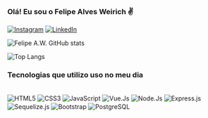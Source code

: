 ### Olá! Eu sou o Felipe Alves Weirich ✌️

[![Instagram](https://img.shields.io/badge/Instagram-E4405F?style=for-the-badge&logo=instagram&logoColor=white)](https://instagram.com/_felipe.w)
[![LinkedIn](https://img.shields.io/badge/LinkedIn-0077B5?style=for-the-badge&logo=linkedin&logoColor=white)](https://LinkedIn.com/in/felipe-alves-weirich-aaba4b252)

![Felipe A.W. GitHub stats](https://github-readme-stats.vercel.app/api?username=CallOfNoob304&show_icons=true&theme=radical)

![Top Langs](https://github-readme-stats.vercel.app/api/top-langs/?username=CallOfNoob304&hide_progress=true)

### Tecnologias que utilizo uso no meu dia

<div style="display: inline_block"><br/>
  <img align="center" alt="HTML5" src="https://img.shields.io/badge/HTML5-E34F26?style=for-the-badge&logo=html5&logoColor=white"/>
  <img align="center" alt="CSS3" src="https://img.shields.io/badge/CSS3-1572B6?style=for-the-badge&logo=css3&logoColor=white"/>
  <img align="center" alt="JavaScript" src="https://img.shields.io/badge/JavaScript-F7DF1E?style=for-the-badge&logo=javascript&logoColor=black"/>
  <img align="center" alt="Vue.Js" src="https://img.shields.io/badge/Vue.js-35495E?style=for-the-badge&logo=vue.js&logoColor=4FC08D"/>
  <img align="center" alt="Node.Js" src="https://img.shields.io/badge/Node.js-43853D?style=for-the-badge&logo=node.js&logoColor=white"/>
  <img align="center" alt="Express.js" src="https://img.shields.io/badge/Express.js-404D59?style=for-the-badge"/>
  <img align="center" alt="Sequelize.js" src="https://img.shields.io/badge/sequelize-323330?style=for-the-badge&logo=sequelize&logoColor=blue"/>
  <img align="center" alt="Bootstrap" src="https://img.shields.io/badge/Bootstrap-563D7C?style=for-the-badge&logo=bootstrap&logoColor=white"/>
  <img align="center" alt="PostgreSQL" src="https://img.shields.io/badge/PostgreSQL-316192?style=for-the-badge&logo=postgresql&logoColor=white"/>
</div>
